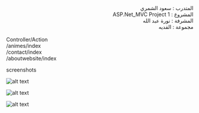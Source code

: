 <div dir=rtl>
المتدرب : سعود الشمري
<br>
المشروع : ASP.Net_MVC Project 1
<br>
المشرفة : نورة عبد الله
<br>
مجموعة : القديه
<br>

</div>
<br>
Controller/Action
<br>
/animes/index
<br>
/contact/index
<br>
/aboutwebsite/index
<br>

screenshots

![alt text](https://i.ibb.co/27fz99P/image.png)


![alt text](https://i.ibb.co/sqPJxRd/image.png)

![alt text](https://i.ibb.co/kJwrPwc/image.png)
<br>

